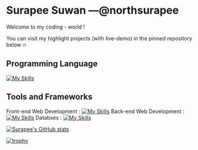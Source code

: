 # Surapee Suwan —@northsurapee
Welcome to my coding - world !

You can visit my highlight projects (with live-demo) in the pinned repository below 🔥

## Programming Language
[![My Skills](https://skillicons.dev/icons?i=cpp,scala,java,py,r,html,css,js)](https://skillicons.dev)

## Tools and Frameworks

Front-end Web Development : [![My Skills](https://skillicons.dev/icons?i=figma,react,vite,tailwind,webpack)](https://skillicons.dev)
Back-end Web Development : [![My Skills](https://skillicons.dev/icons?i=nodejs,express,pug,postman)](https://skillicons.dev)
Databses : [![My Skills](https://skillicons.dev/icons?i=postgres,,mongodb)](https://skillicons.dev)

[![Surapee's GitHub stats](https://github-readme-stats.vercel.app/api?username=northsurapee&show_icons=true&theme=dracula)](https://github.com/anuraghazra/github-readme-stats)

[![trophy](https://github-profile-trophy.vercel.app/?username=northsurapee&theme=chalk&margin-w=5&margin-h=5&column=-1&rank=SECRET,SSS,SS,S,AAA,AA,A,B,C)](https://github.com/ryo-ma/github-profile-trophy)
